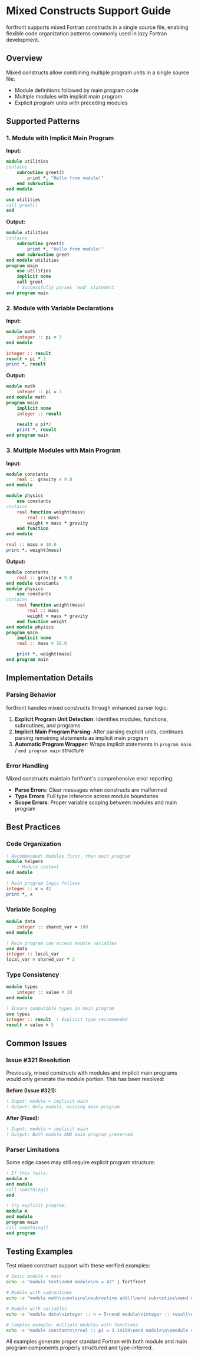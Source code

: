# Mixed Constructs Support Guide

fortfront supports mixed Fortran constructs in a single source file, enabling flexible code organization patterns commonly used in lazy Fortran development.

## Overview

Mixed constructs allow combining multiple program units in a single source file:
- Module definitions followed by main program code
- Multiple modules with implicit main program  
- Explicit program units with preceding modules

## Supported Patterns

### 1. Module with Implicit Main Program

**Input:**
```fortran
module utilities
contains
    subroutine greet()
        print *, "Hello from module!"
    end subroutine
end module

use utilities  
call greet()
end
```

**Output:**
```fortran
module utilities
contains
    subroutine greet()
        print *, "Hello from module!"
    end subroutine greet
end module utilities
program main
    use utilities
    implicit none
    call greet
    ! Successfully parses 'end' statement
end program main
```

### 2. Module with Variable Declarations

**Input:**
```fortran
module math
    integer :: pi = 3
end module

integer :: result
result = pi * 2
print *, result
```

**Output:**
```fortran
module math
    integer :: pi = 3
end module math
program main
    implicit none
    integer :: result

    result = pi*2
    print *, result
end program main
```

### 3. Multiple Modules with Main Program

**Input:**
```fortran
module constants
    real :: gravity = 9.8
end module

module physics
    use constants
contains
    real function weight(mass)
        real :: mass
        weight = mass * gravity
    end function
end module

real :: mass = 10.0
print *, weight(mass)
```

**Output:**
```fortran
module constants
    real :: gravity = 9.8
end module constants
module physics
    use constants
contains
    real function weight(mass)
        real :: mass
        weight = mass * gravity
    end function weight
end module physics
program main
    implicit none
    real :: mass = 10.0

    print *, weight(mass)
end program main
```

## Implementation Details

### Parsing Behavior

fortfront handles mixed constructs through enhanced parser logic:

1. **Explicit Program Unit Detection**: Identifies modules, functions, subroutines, and programs
2. **Implicit Main Program Parsing**: After parsing explicit units, continues parsing remaining statements as implicit main program
3. **Automatic Program Wrapper**: Wraps implicit statements in `program main` / `end program main` structure

### Error Handling

Mixed constructs maintain fortfront's comprehensive error reporting:
- **Parse Errors**: Clear messages when constructs are malformed
- **Type Errors**: Full type inference across module boundaries
- **Scope Errors**: Proper variable scoping between modules and main program

## Best Practices

### Code Organization

```fortran
! Recommended: Modules first, then main program
module helpers
    ! Module content
end module

! Main program logic follows
integer :: x = 42
print *, x
```

### Variable Scoping

```fortran
module data
    integer :: shared_var = 100
end module

! Main program can access module variables
use data
integer :: local_var
local_var = shared_var * 2
```

### Type Consistency

```fortran
module types
    integer :: value = 10
end module

! Ensure compatible types in main program
use types
integer :: result  ! Explicit type recommended
result = value + 5
```

## Common Issues

### Issue #321 Resolution

Previously, mixed constructs with modules and implicit main programs would only generate the module portion. This has been resolved:

**Before (Issue #321):**
```fortran
! Input: module + implicit main
! Output: Only module, missing main program
```

**After (Fixed):**
```fortran
! Input: module + implicit main
! Output: Both module AND main program preserved
```

### Parser Limitations

Some edge cases may still require explicit program structure:

```fortran
! If this fails:
module m
end module
call something()
end

! Try explicit program:
module m  
end module
program main
call something()
end program
```

## Testing Examples

Test mixed construct support with these verified examples:

```bash
# Basic module + main
echo -e "module test\nend module\nx = 42" | fortfront

# Module with subroutines
echo -e "module math\ncontains\nsubroutine add()\nend subroutine\nend module\ncall add()" | fortfront

# Module with variables  
echo -e "module data\ninteger :: n = 5\nend module\ninteger :: result\nresult = n" | fortfront

# Complex example: multiple modules with functions
echo -e "module constants\nreal :: pi = 3.14159\nend module\n\nmodule circle\nuse constants\ncontains\nreal function area(r)\nreal :: r\narea = pi * r * r\nend function\nend module\n\nuse circle\nreal :: radius = 2.0\nprint *, area(radius)" | fortfront
```

All examples generate proper standard Fortran with both module and main program components properly structured and type-inferred.
